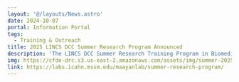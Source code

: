 ```yaml
---
layout: '@/layouts/News.astro'
date: 2024-10-07
portal: Information Portal
tags:
  - Training & Outreach
title: 2025 LINCS DCC Summer Research Program Announced
description: 'The LINCS DCC Summer Research Training Program in Biomedical Big Data Science, a research intensive ten-week training program for undergraduates interested in bioinformatics, was announced. In this program the summer fellows  conduct faculty-mentored research in the areas: data harmonization, machine learning, cloud computing, and dynamic data visualization.'
img: https://cfde-drc.s3.us-east-2.amazonaws.com/assets/img/summer-2025-maayan.png
link: https://labs.icahn.mssm.edu/maayanlab/summer-research-program/
---
```

